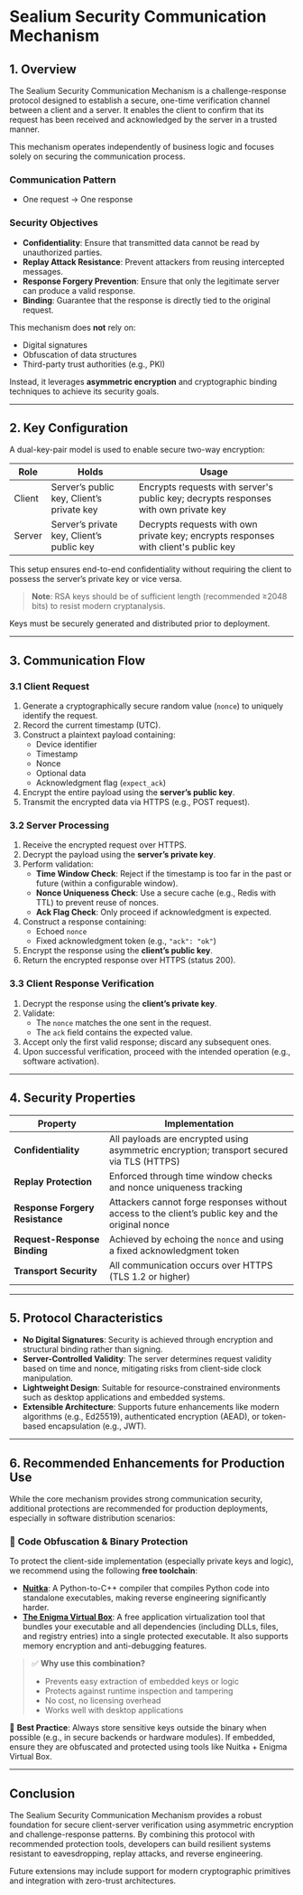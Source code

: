 # Sealium Security Communication Mechanism

## 1. Overview

The Sealium Security Communication Mechanism is a challenge-response protocol designed to establish a secure, one-time verification channel between a client and a server. It enables the client to confirm that its request has been received and acknowledged by the server in a trusted manner.

This mechanism operates independently of business logic and focuses solely on securing the communication process.

### Communication Pattern
- One request → One response

### Security Objectives
- **Confidentiality**: Ensure that transmitted data cannot be read by unauthorized parties.
- **Replay Attack Resistance**: Prevent attackers from reusing intercepted messages.
- **Response Forgery Prevention**: Ensure that only the legitimate server can produce a valid response.
- **Binding**: Guarantee that the response is directly tied to the original request.

This mechanism does **not** rely on:
- Digital signatures
- Obfuscation of data structures
- Third-party trust authorities (e.g., PKI)

Instead, it leverages **asymmetric encryption** and cryptographic binding techniques to achieve its security goals.

---

## 2. Key Configuration

A dual-key-pair model is used to enable secure two-way encryption:

| Role       | Holds                     | Usage                                      |
|------------|---------------------------|--------------------------------------------|
| Client     | Server’s public key, Client’s private key | Encrypts requests with server's public key; decrypts responses with own private key |
| Server     | Server’s private key, Client’s public key | Decrypts requests with own private key; encrypts responses with client's public key |

This setup ensures end-to-end confidentiality without requiring the client to possess the server’s private key or vice versa.

> **Note**: RSA keys should be of sufficient length (recommended ≥2048 bits) to resist modern cryptanalysis.

Keys must be securely generated and distributed prior to deployment.

---

## 3. Communication Flow

### 3.1 Client Request
1. Generate a cryptographically secure random value (`nonce`) to uniquely identify the request.
2. Record the current timestamp (UTC).
3. Construct a plaintext payload containing:
   - Device identifier
   - Timestamp
   - Nonce
   - Optional data
   - Acknowledgment flag (`expect_ack`)
4. Encrypt the entire payload using the **server’s public key**.
5. Transmit the encrypted data via HTTPS (e.g., POST request).

### 3.2 Server Processing
1. Receive the encrypted request over HTTPS.
2. Decrypt the payload using the **server’s private key**.
3. Perform validation:
   - **Time Window Check**: Reject if the timestamp is too far in the past or future (within a configurable window).
   - **Nonce Uniqueness Check**: Use a secure cache (e.g., Redis with TTL) to prevent reuse of nonces.
   - **Ack Flag Check**: Only proceed if acknowledgment is expected.
4. Construct a response containing:
   - Echoed `nonce`
   - Fixed acknowledgment token (e.g., `"ack": "ok"`)
5. Encrypt the response using the **client’s public key**.
6. Return the encrypted response over HTTPS (status 200).

### 3.3 Client Response Verification
1. Decrypt the response using the **client’s private key**.
2. Validate:
   - The `nonce` matches the one sent in the request.
   - The `ack` field contains the expected value.
3. Accept only the first valid response; discard any subsequent ones.
4. Upon successful verification, proceed with the intended operation (e.g., software activation).

---

## 4. Security Properties

| Property                  | Implementation |
|---------------------------|----------------|
| **Confidentiality**        | All payloads are encrypted using asymmetric encryption; transport secured via TLS (HTTPS) |
| **Replay Protection**      | Enforced through time window checks and nonce uniqueness tracking |
| **Response Forgery Resistance** | Attackers cannot forge responses without access to the client’s public key and the original nonce |
| **Request-Response Binding** | Achieved by echoing the `nonce` and using a fixed acknowledgment token |
| **Transport Security**     | All communication occurs over HTTPS (TLS 1.2 or higher) |

---

## 5. Protocol Characteristics

- **No Digital Signatures**: Security is achieved through encryption and structural binding rather than signing.
- **Server-Controlled Validity**: The server determines request validity based on time and nonce, mitigating risks from client-side clock manipulation.
- **Lightweight Design**: Suitable for resource-constrained environments such as desktop applications and embedded systems.
- **Extensible Architecture**: Supports future enhancements like modern algorithms (e.g., Ed25519), authenticated encryption (AEAD), or token-based encapsulation (e.g., JWT).

---

## 6. Recommended Enhancements for Production Use

While the core mechanism provides strong communication security, additional protections are recommended for production deployments, especially in software distribution scenarios:

### 🔐 **Code Obfuscation & Binary Protection**
To protect the client-side implementation (especially private keys and logic), we recommend using the following **free toolchain**:

- **[Nuitka](https://nuitka.net/)**: A Python-to-C++ compiler that compiles Python code into standalone executables, making reverse engineering significantly harder.
- **[The Enigma Virtual Box](https://enigmaprotector.com/en/aboutvb.html)**: A free application virtualization tool that bundles your executable and all dependencies (including DLLs, files, and registry entries) into a single protected executable. It also supports memory encryption and anti-debugging features.

> ✅ **Why use this combination?**
> - Prevents easy extraction of embedded keys or logic
> - Protects against runtime inspection and tampering
> - No cost, no licensing overhead
> - Works well with desktop applications

📌 **Best Practice**: Always store sensitive keys outside the binary when possible (e.g., in secure backends or hardware modules). If embedded, ensure they are obfuscated and protected using tools like Nuitka + Enigma Virtual Box.

---

## Conclusion

The Sealium Security Communication Mechanism provides a robust foundation for secure client-server verification using asymmetric encryption and challenge-response patterns. By combining this protocol with recommended protection tools, developers can build resilient systems resistant to eavesdropping, replay attacks, and reverse engineering.

Future extensions may include support for modern cryptographic primitives and integration with zero-trust architectures.

